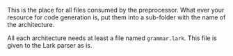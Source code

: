 <!--
SPDX-FileCopyrightText: 2023 Rot127

SPDX-License-Identifier: LGPL-3.0-only
-->

This is the place for all files consumed by the preprocessor. What ever your resource for code generation is,
put them into a sub-folder with the name of the architecture.

All each architecture needs at least a file named `grammar.lark`. This file is given to the Lark parser as is.